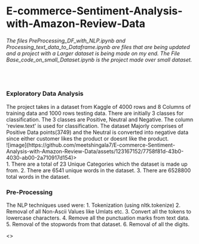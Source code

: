 # E-commerce-Sentiment-Analysis-with-Amazon-Review-Data

<h6>
  The files PreProcessing_DF_with_NLP.ipynb and Processing_text_data_to_Dataframe.ipynb are files that are being updated and a project with a Larger dataset is being made on my end. The File Base_code_on_small_Dataset.ipynb is the project made over small dataset. 
</h6>
<br>
<h3>Exploratory Data Analysis</h3>
The project takes in a dataset from Kaggle of 4000 rows and 8 Columns of training data and 1000 rows testing data. There are initially 3 classes for classification. The 3 classes are Positive, Neutral and Negative. The column 'review.text' is used for classification. The dataset Majorly comprises of Positive Data points(3749) and the Neutral is converted into negative data since either customer likes the product or doesnt like the product. 
<br>
![image](https://github.com/meetshingala7/E-commerce-Sentiment-Analysis-with-Amazon-Review-Data/assets/123167152/7758f81d-43b0-4030-ab00-2a710917d154)>
<br>
1. There are a total of 23 Unique Categories which the dataset is made up from.
2. There are 6541 unique words in the dataset.
3. There are 6528800 total words in the dataset.

<h3>Pre-Processing</h3>
The NLP techniques used were:
1. Tokenization (using nltk.tokenize)
2. Removal of all Non-Ascii Values like Umlats etc.
3. Convert all the tokens to lowercase characters.
4. Remove all the punctuation marks from text data.
5. Removal of the stopwords from that dataset.
6. Removal of all the digits.

<>
